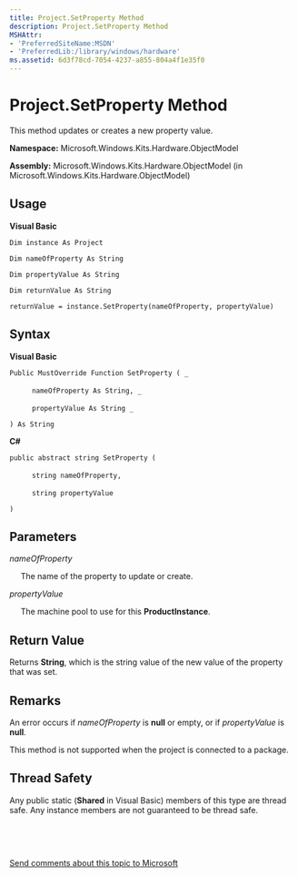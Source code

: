 ```yaml
---
title: Project.SetProperty Method
description: Project.SetProperty Method
MSHAttr:
- 'PreferredSiteName:MSDN'
- 'PreferredLib:/library/windows/hardware'
ms.assetid: 6d3f78cd-7054-4237-a855-804a4f1e35f0
---
```


# Project.SetProperty Method


This method updates or creates a new property value.

**Namespace:** Microsoft.Windows.Kits.Hardware.ObjectModel

**Assembly:** Microsoft.Windows.Kits.Hardware.ObjectModel (in Microsoft.Windows.Kits.Hardware.ObjectModel)

## <span id="Usage"></span><span id="usage"></span><span id="USAGE"></span>Usage


**Visual Basic**

`Dim instance As Project`

`Dim nameOfProperty As String`

`Dim propertyValue As String`

`Dim returnValue As String`

`returnValue = instance.SetProperty(nameOfProperty, propertyValue)`

## <span id="Syntax"></span><span id="syntax"></span><span id="SYNTAX"></span>Syntax


**Visual Basic**

`Public MustOverride Function SetProperty ( _`

          `nameOfProperty As String, _`

          `propertyValue As String _`

`) As String `

**C#**

`public abstract string SetProperty (`

          `string nameOfProperty,`

          `string propertyValue`

`)`

## <span id="Parameters"></span><span id="parameters"></span><span id="PARAMETERS"></span>Parameters


*nameOfProperty*

     The name of the property to update or create.

*propertyValue*

     The machine pool to use for this **ProductInstance**.

## <span id="Return_Value"></span><span id="return_value"></span><span id="RETURN_VALUE"></span>Return Value


Returns **String**, which is the string value of the new value of the property that was set.

## <span id="Remarks"></span><span id="remarks"></span><span id="REMARKS"></span>Remarks


An error occurs if *nameOfProperty* is **null** or empty, or if *propertyValue* is **null**.

This method is not supported when the project is connected to a package.

## <span id="Thread_Safety"></span><span id="thread_safety"></span><span id="THREAD_SAFETY"></span>Thread Safety


Any public static (**Shared** in Visual Basic) members of this type are thread safe. Any instance members are not guaranteed to be thread safe.

 

 

[Send comments about this topic to Microsoft](mailto:wsddocfb@microsoft.com?subject=Documentation%20feedback%20%5Bp_hlk_om\p_hlk_om%5D:%20Project.SetProperty%20Method%20%20RELEASE:%20%288/1/2017%29&body=%0A%0APRIVACY%20STATEMENT%0A%0AWe%20use%20your%20feedback%20to%20improve%20the%20documentation.%20We%20don't%20use%20your%20email%20address%20for%20any%20other%20purpose,%20and%20we'll%20remove%20your%20email%20address%20from%20our%20system%20after%20the%20issue%20that%20you're%20reporting%20is%20fixed.%20While%20we're%20working%20to%20fix%20this%20issue,%20we%20might%20send%20you%20an%20email%20message%20to%20ask%20for%20more%20info.%20Later,%20we%20might%20also%20send%20you%20an%20email%20message%20to%20let%20you%20know%20that%20we've%20addressed%20your%20feedback.%0A%0AFor%20more%20info%20about%20Microsoft's%20privacy%20policy,%20see%20http://privacy.microsoft.com/en-us/default.aspx. "Send comments about this topic to Microsoft")




